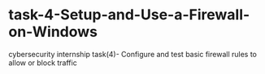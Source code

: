 # task-4-Setup-and-Use-a-Firewall-on-Windows
cybersecurity internship task(4)- Configure and test basic firewall rules to allow or block traffic
